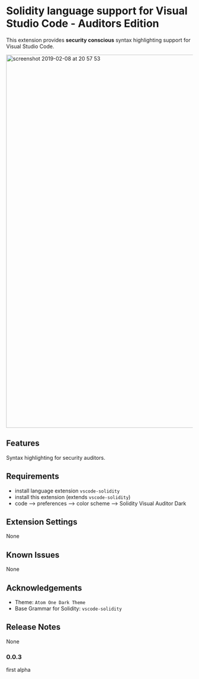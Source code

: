 # Solidity language support for Visual Studio Code - Auditors Edition

This extension provides **security conscious** syntax highlighting support for Visual Studio Code.

<img width="1005" alt="screenshot 2019-02-08 at 20 57 53" src="https://user-images.githubusercontent.com/2865694/52502917-49128880-2be4-11e9-8516-ab910ec70770.png">


## Features

Syntax highlighting for security auditors.

## Requirements

* install language extension `vscode-solidity`
* install this extension (extends `vscode-solidity`)
* code --> preferences --> color scheme --> Solidity Visual Auditor Dark

## Extension Settings

None

## Known Issues

None

## Acknowledgements

* Theme: `Atom One Dark Theme`
* Base Grammar for Solidity: `vscode-solidity`

## Release Notes

None

### 0.0.3

first alpha

<!-- 
vsce package
vsce publish
 -->
